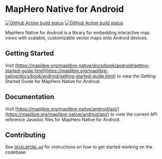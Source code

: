 # MapHero Native for Android

[![GitHub Action build status](https://github.com/maplibre/maplibre-native/workflows/android-ci/badge.svg)](https://github.com/maplibre/maplibre-native/actions/workflows/android-ci.yml) [![GitHub Action build status](https://github.com/maplibre/maplibre-native/workflows/android-release/badge.svg)](https://github.com/maplibre/maplibre-native/actions/workflows/android-release.yml)

MapHero Native for Android is a library for embedding interactive map views with scalable, customizable vector maps onto Android devices.

## Getting Started

Visit [https://maplibre.org/maplibre-native/docs/book/android/getting-started-guide.html](https://maplibre.org/maplibre-native/docs/book/android/getting-started-guide.html) to view the Getting Started Guide for MapHero Native for Android.

## Documentation

Visit [https://maplibre.org/maplibre-native/android/api/](https://maplibre.org/maplibre-native/android/api/) to view the current API reference Javadoc files for MapHero Native for Android.

## Contributing

See [`DEVELOPING.md`](./DEVELOPING.md) for instructions on how to get started working on the codebase.
